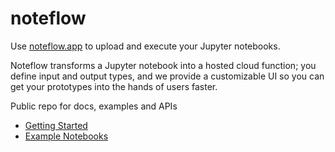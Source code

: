 # noteflow

Use [noteflow.app](https://notefllow.app) to upload and execute your Jupyter notebooks.  

Noteflow transforms a Jupyter notebook into a hosted cloud function; you define input and output types, and we provide a customizable UI so you can get your prototypes into the hands of users faster.


Public repo for docs, examples and APIs
* [Getting Started](https://github.com/noteflowIO/noteflow/blob/main/docs/Getting-Started.md)
* [Example Notebooks](https://github.com/noteflowIO/noteflow/tree/main/examples)

